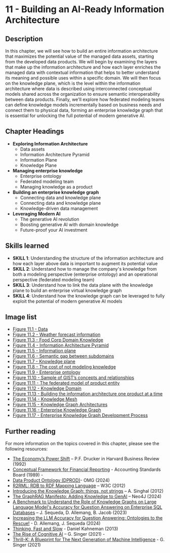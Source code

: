 # 11 - Building an AI-Ready Information Architecture 

## Description
In this chapter, we will see how to build an entire information architecture that maximizes the potential value of the managed data assets, starting from the developed data products. 
We will begin by examining the layers that make up the information architecture and how each layer enriches the managed data with contextual information that helps to better understand its meaning and possible uses within a specific domain. 
We will then focus on the knowledge plane, which is the level within the information architecture where data is described using interconnected conceptual models shared across the organization to ensure semantic interoperability between data products. 
Finally, we'll explore how federated modeling teams can define knowledge models incrementally based on business needs and connect them to physical data, forming an enterprise knowledge graph that is essential for unlocking the full potential of modern generative AI. 

## Chapter Headings  
* **Exploring Information Architecture**
  * Data assets 
  * Information Architecture Pyramid 
  * Information Plane 
  * Knowledge Plane
* **Managing enterprise knowledge**
  * Enterprise ontology 
  * Federated modeling team 
  * Managing knowledge as a product 
* **Building an enterprise knowledge graph**
  * Connecting data and knowledge plane 
  * Connecting data and knowledge plane
  * Knowledge-driven data management
* **Leveraging Modern AI**
  * The generative AI revolution 
  * Boosting generative AI with domain knowledge
  * Future-proof your AI investment 


## Skills learned
* **SKILL 1**: Understanding the structure of the information architecture and how each layer above data is important to augment its potential value 
* **SKILL 2**: Understand how to manage the company's knowledge from both a modeling perspective (enterprise ontology) and an operational perspective (federated modeling team)
* **SKILL 3**: Understand how to link the data plane with the knowledge plane to build an enterprise virtual knowledge graph 
* **SKILL 4**: Understand how the knowledge graph can be leveraged to fully exploit the potential of modern generative AI models 


## Image list
* [Figure 11.1 - Data](./images/chapter-11-Fig-1-Data.png)
* [Figure 11.2 - Weather forecast information](./images/chapter-11-Fig-2-Information.png)
* [Figure 11.3 - Food Corp Domain Knowledge](./images/chapter-11-Fig-3-Knowledge.png)
* [Figure 11.4 - Information Architecture Pyramid](./images/chapter-11-Fig-4-Information-architecture.png)
* [Figure 11.5 - Information plane](./images/chapter-11-Fig-5-Information-plane.png)
* [Figure 11.6 - Semantic gap between subdomains](./images/chapter-11-Fig-6-Semantic-gap.png)
* [Figure 11.7 - Knowledge plane](./images/chapter-11-Fig-7-Knowledge-plane.png)
* [Figure 11.8 - The cost of not modeling knowledge](./images/chapter-11-Fig-8-Hidden-costs.png)
* [Figure 11.9 - Enterprise ontology](./images/chapter-11-Fig-9-Enterprise-ontology.png)
* [Figure 11.10 - Sample of GIST’s concepts and relationships](./images/chapter-11-Fig-10-GIST.png)
* [Figure 11.11 - The federated model of product entity](./images/chapter-11-Fig-11-Federated-product-model.png)
* [Figure 11.12 - Knowledge Domain](./images/chapter-11-Fig-12-Knowledge-domains.png)
* [Figure 11.13 - Building the information architecture one product at a time](./images/chapter-11-Fig-13-Incremental-dev.png)
* [Figure 11.14 - Knowledge Mesh](./images/chapter-11-Fig-14-Knowledge-mesh.png)
* [Figure 11.15 - Knowledge Graph Architectures](./images/chapter-11-Fig-15-KG.png)
* [Figure 11.16 - Enterprise Knowledge Graph](./images/chapter-11-Fig-16-EKG.png)
* [Figure 11.17 - Enterprise Knowledge Graph Development Process](./images/chapter-11-Fig-17-One-product-at-a-time.png)


## Further reading 
For more information on the topics covered in this chapter, please see the following resources: 

* [The Economy’s Power Shift](https://hbr.org/) – P.F. Drucker in Harvard Business Review (1992) 
* [Conceptual Framework for Financial Reporting](https://www.ifrs.org/issued-standards/list-of-standards/conceptual-framework/) - Accounting Standards Board (1989) -  
* [Data Product Ontology (DPROD)](https://ekgf.github.io/dprod/ )- OMG (2024) 
* [R2RML: RDB to RDF Mapping Language](https://www.w3.org/TR/r2rml/) – W3C (2012)  
* [Introducing the Knowledge Graph: things, not strings](https://blog.google/products/search/introducing-knowledge-graph-things-not/) – A. Singhal (2012)  
* [The GraphRAG Manifesto: Adding Knowledge to GenAI](https://neo4j.com/blog/graphrag-manifesto/ ) – Neo4J  (2024) 
* [A Benchmark to Understand the Role of Knowledge Graphs on Large Language Model's Accuracy for Question Answering on Enterprise SQL Databases](https://arxiv.org/abs/2311.07509 ) – J. Sequeda, D. Allemang, B. Jacob (2023) 
* [Increasing the LLM Accuracy for Question Answering: Ontologies to the Rescue!](https://arxiv.org/abs/2405.11706) - D. Allemang, J. Sequeda (2024)  
* [Thinking, Fast and Slow](https://a.co/d/cYUteu5) - Daniel Kahneman (2013)  
* [The Rise of Cognitive AI](https://towardsdatascience.com/the-rise-of-cognitive-ai-a29d2b724ccc) – G. Singer (2021) -  
* [Thrill-K: A Blueprint for The Next Generation of Machine Intelligence](https://towardsdatascience.com/thrill-k-a-blueprint-for-the-next-generation-of-machine-intelligence-7ddacddfa0fe) - G. Singer (2021) 

